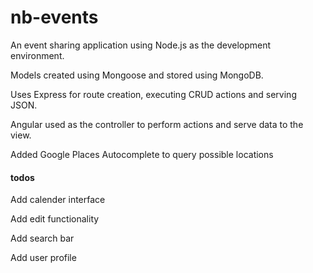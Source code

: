 # nb-events

 An event sharing application using Node.js as the development environment. 
 
 Models created using Mongoose and stored using MongoDB. 
 
 Uses Express for route creation, executing CRUD actions and serving JSON. 
 
 Angular used as the controller to perform actions and serve data to the view.
 
 Added Google Places Autocomplete to query possible locations

#### todos

 Add calender interface
 
 Add edit functionality
 
 Add search bar
 
 Add user profile
